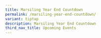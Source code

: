 ```yaml
---
title: Marsiling Year End Countdown
permalink: /marsiling-year-end-countdown/
variant: tiptap
description: Marsiling Year End Countdown
third_nav_title: Upcoming Events
---
```

